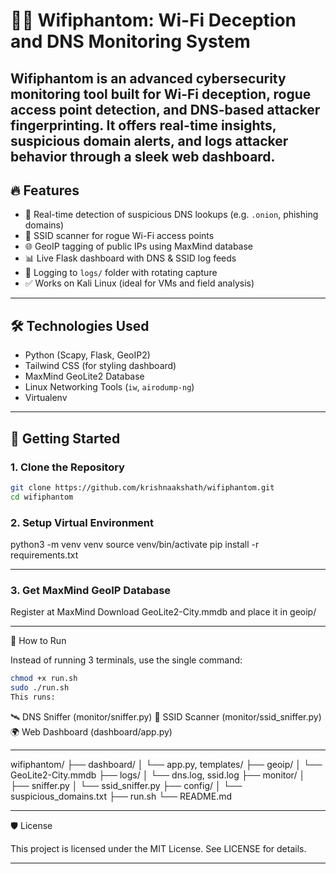 # 🕵️‍♂️ Wifiphantom: Wi-Fi Deception and DNS Monitoring System

**Wifiphantom** is an advanced cybersecurity monitoring tool built for Wi-Fi deception, rogue access point detection, and DNS-based attacker fingerprinting. It offers real-time insights, suspicious domain alerts, and logs attacker behavior through a sleek web dashboard.
---

## 🔥 Features

- 🚨 Real-time detection of suspicious DNS lookups (e.g. `.onion`, phishing domains)
- 📡 SSID scanner for rogue Wi-Fi access points
- 🌐 GeoIP tagging of public IPs using MaxMind database
- 📊 Live Flask dashboard with DNS & SSID log feeds
- 📝 Logging to `logs/` folder with rotating capture
- ✅ Works on Kali Linux (ideal for VMs and field analysis)

---

## 🛠️ Technologies Used

- Python (Scapy, Flask, GeoIP2)
- Tailwind CSS (for styling dashboard)
- MaxMind GeoLite2 Database
- Linux Networking Tools (`iw`, `airodump-ng`)
- Virtualenv

---

## 🚀 Getting Started

### 1. Clone the Repository

```bash
git clone https://github.com/krishnaakshath/wifiphantom.git
cd wifiphantom
```

### 2. Setup Virtual Environment
python3 -m venv venv
source venv/bin/activate
pip install -r requirements.txt

---

### 3. Get MaxMind GeoIP Database
Register at MaxMind
Download GeoLite2-City.mmdb and place it in geoip/

---

🔄 How to Run

Instead of running 3 terminals, use the single command:
```bash
chmod +x run.sh
sudo ./run.sh
This runs:
```
🛰️ DNS Sniffer (monitor/sniffer.py)
📶 SSID Scanner (monitor/ssid_sniffer.py)
🌍 Web Dashboard (dashboard/app.py)

---

wifiphantom/
├── dashboard/
│   └── app.py, templates/
├── geoip/
│   └── GeoLite2-City.mmdb
├── logs/
│   └── dns.log, ssid.log
├── monitor/
│   ├── sniffer.py
│   └── ssid_sniffer.py
├── config/
│   └── suspicious_domains.txt
├── run.sh
└── README.md

------

🛡️ License

This project is licensed under the MIT License. See LICENSE for details.

-------


